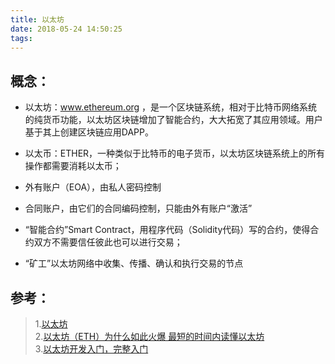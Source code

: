 ```yaml
---
title: 以太坊 
date: 2018-05-24 14:50:25
tags:
---
```



## 概念：
 - 以太坊：www.ethereum.org ，是一个区块链系统，相对于比特币网络系统的纯货币功能，以太坊区块链增加了智能合约，大大拓宽了其应用领域。用户基于其上创建区块链应用DAPP。

 - 以太币：ETHER，一种类似于比特币的电子货币，以太坊区块链系统上的所有操作都需要消耗以太币；

 - 外有账户（EOA），由私人密码控制

 - 合同账户，由它们的合同编码控制，只能由外有账户“激活”

 - “智能合约”Smart Contract，用程序代码（Solidity代码）写的合约，使得合约双方不需要信任彼此也可以进行交易；

 - “矿工”以太坊网络中收集、传播、确认和执行交易的节点

## 参考：

> 1.[以太坊](https://www.cnblogs.com/tinyxiong/p/7878468.html)  
> 2.[以太坊（ETH）为什么如此火爆 最短的时间内读懂以太坊](https://www.btctrade.com/ethcoin/2706.html)  
> 3.[以太坊开发入门，完整入门](http://www.cocoachina.com/blockchain/20180226/22352.html)
